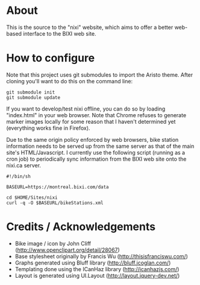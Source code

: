 # About

This is the source to the "nixi" website, which aims to offer a better web-based
interface to the BIXI web site.

# How to configure

Note that this project uses git submodules to import the Aristo theme. After
cloning you'll want to do this on the command line:

    git submodule init
    git submodule update

If you want to develop/test nixi offline, you can do so by loading 
"index.html" in your web browser. Note that Chrome refuses to generate
marker images locally for some reason that I haven't determined yet 
(everything works fine in Firefox).

Due to the same origin policy enforced by web browsers, bike station
information needs to be served up from the same server as that of the main
site's HTML/Javascript. I currently use the following script (running as a
cron job) to periodically sync information from the BIXI web site onto the
nixi.ca server.

    #!/bin/sh
    
    BASEURL=https://montreal.bixi.com/data
    
    cd $HOME/Sites/nixi
    curl -q -O $BASEURL/bikeStations.xml

# Credits / Acknowledgements

* Bike image / icon by John Cliff (http://www.openclipart.org/detail/28067)
* Base stylesheet originally by Francis Wu (http://thisisfranciswu.com/)
* Graphs generated using Bluff library (http://bluff.jcoglan.com/)
* Templating done using the ICanHaz library (http://icanhazjs.com/)
* Layout is generated using UI.Layout (http://layout.jquery-dev.net/)


